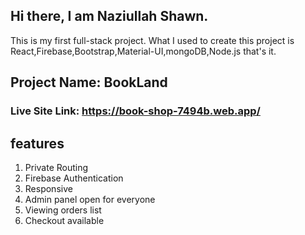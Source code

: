 ## Hi there, I am Naziullah Shawn.
This is my first full-stack project. What I used to create this project is React,Firebase,Bootstrap,Material-UI,mongoDB,Node.js that's it.

## Project Name: BookLand

### Live Site Link: https://book-shop-7494b.web.app/

## features
1. Private Routing
2. Firebase Authentication
3. Responsive
4. Admin panel open for everyone
5. Viewing orders list
6. Checkout available